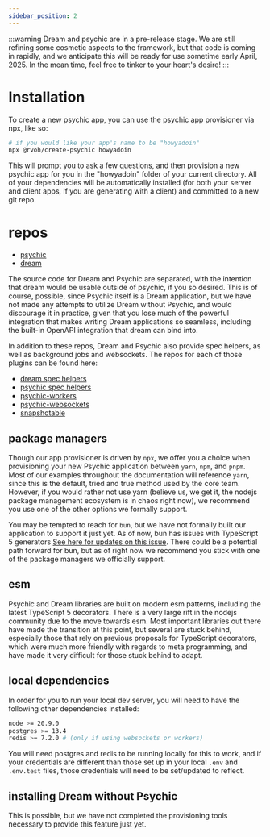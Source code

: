 ```yaml
---
sidebar_position: 2
---
```


:::warning
Dream and psychic are in a pre-release stage. We are still refining some cosmetic aspects to the framework, but that code is coming in rapidly, and we anticipate this will be ready for use sometime early April, 2025. In the mean time, feel free to tinker to your heart's desire!
:::

# Installation

To create a new psychic app, you can use the psychic app provisioner via npx, like so:

```bash
# if you would like your app's name to be "howyadoin"
npx @rvoh/create-psychic howyadoin
```

This will prompt you to ask a few questions, and then provision a new psychic app for you in the "howyadoin" folder of your current directory. All of your dependencies will be automatically installed (for both your server and client apps, if you are generating with a client) and committed to a new git repo.

# repos

- [psychic](https://github.com/rvohealth/psychic)
- [dream](https://github.com/rvohealth/dream)

The source code for Dream and Psychic are separated, with the intention that dream would be usable outside of psychic, if you so desired. This is of course, possible, since Psychic itself is a Dream application, but we have not made any attempts to utilize Dream without Psychic, and would discourage it in practice, given that you lose much of the powerful integration that makes writing Dream applications so seamless, including the built-in OpenAPI integration that dream can bind into.

In addition to these repos, Dream and Psychic also provide spec helpers, as well as background jobs and websockets. The repos for each of those plugins can be found here:

- [dream spec helpers](https://github.com/rvohealth/dream-spec-helpers)
- [psychic spec helpers](https://github.com/rvohealth/psychic-spec-helpers)
- [psychic-workers](https://github.com/rvohealth/psychic-workers)
- [psychic-websockets](https://github.com/rvohealth/psychic-websockets)
- [snapshotable](https://github.com/rvohealth/dream-plugin-json-snapshot)

## package managers

Though our app provisioner is driven by `npx`, we offer you a choice when provisioning your new Psychic application between `yarn`, `npm`, and `pnpm`. Most of our examples throughout the documentation will reference `yarn`, since this is the default, tried and true method used by the core team. However, if you would rather not use yarn (believe us, we get it, the nodejs package management ecosystem is in chaos right now), we recommend you use one of the other options we formally support.

You may be tempted to reach for `bun`, but we have not formally built our application to support it just yet. As of now, bun has issues with TypeScript 5 generators [See here for updates on this issue](https://github.com/oven-sh/bun/issues/4122). There could be a potential path forward for bun, but as of right now we recommend you stick with one of the package managers we officially support.

## esm

Psychic and Dream libraries are built on modern esm patterns, including the latest TypeScript 5 decorators. There is a very large rift in the nodejs community due to the move towards esm. Most important libraries out there have made the transition at this point, but several are stuck behind, especially those that rely on previous proposals for TypeScript decorators, which were much more friendly with regards to meta programming, and have made it very difficult for those stuck behind to adapt.

## local dependencies

In order for you to run your local dev server, you will need to have the following other dependencies installed:

```bash
node >= 20.9.0
postgres >= 13.4
redis >= 7.2.0 # (only if using websockets or workers)
```

You will need postgres and redis to be running locally for this to work, and if your credentials are different than those set up in your local `.env` and `.env.test` files, those credentials will need to be set/updated to reflect.

## installing Dream without Psychic

This is possible, but we have not completed the provisioning tools necessary to provide this feature just yet.
